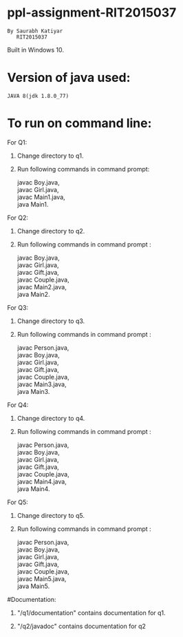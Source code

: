 # ppl-assignment-RIT2015037
    By Saurabh Katiyar 
       RIT2015037

 Built in Windows 10.
 
 # Version of java used:
    JAVA 8(jdk 1.8.0_77)

# To run on command line:
For Q1: 
1) Change directory to q1.
2) Run following commands in command prompt: 

    javac Boy.java,  
    javac Girl.java,   
    javac Main1.java,   
    java Main1.

For Q2:
1) Change directory to q2.
2) Run following commands in command prompt :

    javac Boy.java,    
    javac Girl.java,   
    javac Gift.java,   
    javac Couple.java,   
    javac Main2.java,   
    java Main2.

For Q3:
1) Change directory to q3.
2) Run following commands in command prompt :

    javac Person.java,   
    javac Boy.java,   
    javac Girl.java,   
    javac Gift.java,   
    javac Couple.java,   
    javac Main3.java,   
    java Main3.
    
For Q4:
1) Change directory to q4.
2) Run following commands in command prompt :

    javac Person.java,   
    javac Boy.java,   
    javac Girl.java,   
    javac Gift.java,   
    javac Couple.java,   
    javac Main4.java,   
    java Main4.

For Q5:
1) Change directory to q5.
2) Run following commands in command prompt :

    javac Person.java,   
    javac Boy.java,   
    javac Girl.java,     
    javac Gift.java,   
    javac Couple.java,   
    javac Main5.java,   
    java Main5.
   

#Documentation:

1) "/q1/documentation" contains documentation for q1.

2) "/q2/javadoc" contains documentation for q2

